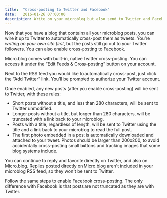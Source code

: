 ```yaml
---
title:  "Cross-posting to Twitter and Facebook"
date:   2016-01-26 07:00:00
description: Write on your microblog but also send to Twitter and Facebook.
---
```


Now that you have a blog that contains all your microblog posts, you can wire it up to Twitter to automatically cross-post them as tweets. You’re _writing on your own site first_, but the posts still go out to your Twitter followers. You can also enable cross-posting to Facebook.

Micro.blog comes with built-in, native Twitter cross-posting. You can access it under the “Edit Feeds & Cross-posting” button on your account.

Next to the RSS feed you would like to automatically cross-post, just click the “Add Twitter” link. You’ll be prompted to authorize your Twitter account.

Once enabled, any new posts (after you enable cross-posting) will be sent to Twitter, with these rules:

* Short posts without a title, and less than 280 characters, will be sent to Twitter unmodified.
* Longer posts without a title, but longer than 280 characters, will be truncated with a link back to your microblog.
* Posts with a title, regardless of length, will be sent to Twitter using the title and a link back to your microblog to read the full post.
* The first photo embedded in a post is automatically downloaded and attached to your tweet. Photos should be larger than 200x200, to avoid accidentally cross-posting small buttons and tracking images that some blog systems include.

You can continue to reply and favorite directly on Twitter, and also on Micro.blog. Replies posted directly on Micro.blog aren't included in your microblog RSS feed, so they won't be sent to Twitter.

Follow the same steps to enable Facebook cross-posting. The only difference with Facebook is that posts are not truncated as they are with Twitter.